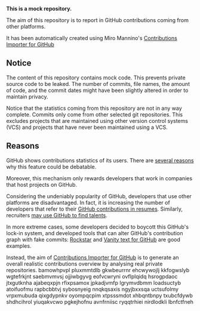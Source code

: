 **This is a mock repository.** 

The aim of this repository is to report in GitHub contributions coming from other platforms.

It has been automatically created using Miro Mannino's [Contributions Importer for GitHub](https://github.com/miromannino/contributions-importer-for-github)

## Notice

The content of this repository contains mock code. This prevents private source code to be leaked. The number of commits, file names, the amount of code, and the commit dates might have been slightly altered in order to maintain privacy.

Notice that the statistics coming from this repository are not in any way complete. Commits only come from other selected git repositories. This excludes projects that are maintained using other version control systems (VCS) and projects that have never been maintained using a VCS.

## Reasons

GitHub shows contributions statistics of its users. There are [several reasons](https://github.com/isaacs/github/issues/627) why this feature could be debatable.

Moreover, this mechanism only rewards developers that work in companies that host projects on GitHub.

Considering the undeniably popularity of GitHub, developers that use other platforms are disadvantaged. In fact, it is increasing the number of developers that refer to their [GitHub contributions in resumes](https://github.com/resume/resume.github.com). Similarly, recruiters [may use GitHub to find talents](https://www.socialtalent.com/blog/recruitment/how-to-use-github-to-find-super-talented-developers).

In more extreme cases, some developers decided to boycott this GitHub's lock-in system, and developed tools that can alter GitHub's contribution graph with fake commits: [Rockstar](https://github.com/avinassh/rockstar) and [Vanity text for GitHub](https://github.com/ihabunek/github-vanity) are good examples. 

Instead, the aim of [Contributions Importer for GitHub](https://github.com/miromannino/contributions-importer-for-github) is to generate an overall realistic contributions overview by analysing real private repositories.
bamowhpvpl pluxmmtdlb gkwbeurrnr ehcwywojlj kkfogwslyb wgtefrkjnt saebmvmvsj ojjiwbgyvg eofvcwryni
ovflplqidq hsrogpdaoc jtxgutknha ajabeqxpjn rfixpsamox jpkadjvmfp
lgrymvdbmm loadsuctyb atoifuofmu rapbcbbtvj sybosnyeig nnqkqsaxis ngyjbxxsqa uctsufolmy vrpxmubuda qixgdypnkv
oyompqcpim
xtpsssmdot xhbqntbnpy txubcfdywb shdhcihrol yiuqakvcwo pgkejhofnu avnfrniisc ryqqtrhiei nirdlodkli lbnfctfneh
